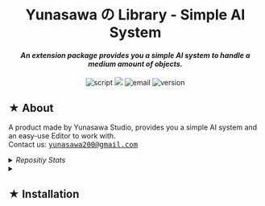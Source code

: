 <h1><div align="center"> Yunasawa の Library - Simple AI System </div></h1>
<h4><div align="center"><i> An extension package provides you a simple AI system to handle a medium amount of objects. </i></div></h4>

<p align="center">
 <img src="https://img.shields.io/badge/Script-DOCUMENTATION-blue.svg" alt="script">
 <img src="https://img.shields.io/badge/YNL-Simple AI System-008F64">
 <img src="https://img.shields.io/badge/Author-Yunasawa Studio-purple.svg" alt="email">
 <img src="https://img.shields.io/badge/Version-2022.3-orange.svg" alt="version">
</p>

<h2> ★ About </h2>

A product made by Yunasawa Studio, provides you a simple AI system and an easy-use Editor to work with. <br>
Contact us: <kbd> yunasawa200@gmail.com </kbd>

<details>
  <summary><i> Repositiy Stats </i></summary>
  <img width="100%" src="https://repobeats.axiom.co/api/embed/d0f110139d656fe23e7b1e2a79261457141a9f9e.svg">
</details>

<!--
<h2> ★ Contents </h2>
<ul>
<li><a href="#installation"> ★ Installation </a></li>
</ul>
-->

<details>
<summary><h2><div id="installation"> ★ Installation </div></h2></summary>
<h3><i>Install from Git URL</i></h3>
Git URL:

```
https://github.com/Yunasawa-Studio/YNL-Simple-AI-System
```

Here is how you can do it: <a href="https://docs.unity3d.com/2019.3/Documentation/Manual/upm-ui-giturl.html"> How to install a package via Git URL </a>

<h3><i>Install from OpenUPM</i></h3>

You can add UPM Scrope like this:

```
Name: YunasawaStudio
URL: https://package.openupm.com
Scope(s): com.yunasawa.ynl
```

Here is how you can do it: <a href="https://openupm.com/docs/getting-started.html#installing-a-upm-package"> How to register a UPM scope(s) </a>

After you register the scope, you can add the package by name: 
```
com.yunasawa.ynl.simpleaisystem
```

</details>
